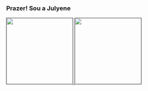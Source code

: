 ### Prazer! Sou a Julyene

<div>
<a  href= "">

<img height = "180em" src="https://github-readme-stats.vercel.app/api?username=Jullyene&show_icons=true&theme=Gradient&include_all_commits=true&count_private=true"/>
<img height = "180em" src=""/>


  
</div>
